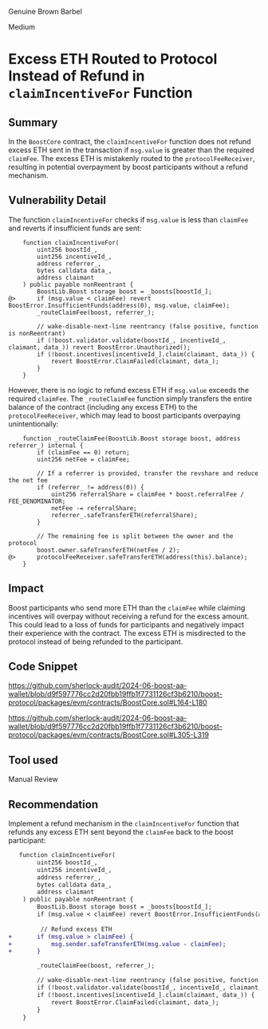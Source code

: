 Genuine Brown Barbel

Medium

# Excess ETH Routed to Protocol Instead of Refund in `claimIncentiveFor` Function

## Summary
In the `BoostCore` contract, the `claimIncentiveFor` function does not refund excess ETH sent in the transaction if `msg.value` is greater than the required `claimFee`. The excess ETH is mistakenly routed to the `protocolFeeReceiver`, resulting in potential overpayment by boost participants without a refund mechanism.

## Vulnerability Detail
The function `claimIncentiveFor` checks if `msg.value` is less than `claimFee` and reverts if insufficient funds are sent:
```solidity
    function claimIncentiveFor(
        uint256 boostId_,
        uint256 incentiveId_,
        address referrer_,
        bytes calldata data_,
        address claimant
    ) public payable nonReentrant {
        BoostLib.Boost storage boost = _boosts[boostId_];
@>      if (msg.value < claimFee) revert BoostError.InsufficientFunds(address(0), msg.value, claimFee);
        _routeClaimFee(boost, referrer_);

        // wake-disable-next-line reentrancy (false positive, function is nonReentrant)
        if (!boost.validator.validate(boostId_, incentiveId_, claimant, data_)) revert BoostError.Unauthorized();
        if (!boost.incentives[incentiveId_].claim(claimant, data_)) {
            revert BoostError.ClaimFailed(claimant, data_);
        }
    }
``` 
However, there is no logic to refund excess ETH if `msg.value` exceeds the required `claimFee`. The `_routeClaimFee` function simply transfers the entire balance of the contract (including any excess ETH) to the `protocolFeeReceiver`, which may lead to boost participants overpaying unintentionally:
```solidity
    function _routeClaimFee(BoostLib.Boost storage boost, address referrer_) internal {
        if (claimFee == 0) return;
        uint256 netFee = claimFee;

        // If a referrer is provided, transfer the revshare and reduce the net fee
        if (referrer_ != address(0)) {
            uint256 referralShare = claimFee * boost.referralFee / FEE_DENOMINATOR;
            netFee -= referralShare;
            referrer_.safeTransferETH(referralShare);
        }

        // The remaining fee is split between the owner and the protocol
        boost.owner.safeTransferETH(netFee / 2);
@>      protocolFeeReceiver.safeTransferETH(address(this).balance);
    }
```

## Impact
Boost participants who send more ETH than the `claimFee` while claiming incentives will overpay without receiving a refund for the excess amount. This could lead to a loss of funds for participants and negatively impact their experience with the contract. The excess ETH is misdirected to the protocol instead of being refunded to the participant.

## Code Snippet
https://github.com/sherlock-audit/2024-06-boost-aa-wallet/blob/d9f597776cc2d20fbb19ffb1f7731126cf3b6210/boost-protocol/packages/evm/contracts/BoostCore.sol#L164-L180

https://github.com/sherlock-audit/2024-06-boost-aa-wallet/blob/d9f597776cc2d20fbb19ffb1f7731126cf3b6210/boost-protocol/packages/evm/contracts/BoostCore.sol#L305-L319

## Tool used
Manual Review

## Recommendation
Implement a refund mechanism in the `claimIncentiveFor` function that refunds any excess ETH sent beyond the `claimFee` back to the boost participant:
```diff
   function claimIncentiveFor(
        uint256 boostId_,
        uint256 incentiveId_,
        address referrer_,
        bytes calldata data_,
        address claimant
    ) public payable nonReentrant {
        BoostLib.Boost storage boost = _boosts[boostId_];
        if (msg.value < claimFee) revert BoostError.InsufficientFunds(address(0), msg.value, claimFee);
      
         // Refund excess ETH
+       if (msg.value > claimFee) {
+           msg.sender.safeTransferETH(msg.value - claimFee);
+       }

        _routeClaimFee(boost, referrer_);

        // wake-disable-next-line reentrancy (false positive, function is nonReentrant)
        if (!boost.validator.validate(boostId_, incentiveId_, claimant, data_)) revert BoostError.Unauthorized();
        if (!boost.incentives[incentiveId_].claim(claimant, data_)) {
            revert BoostError.ClaimFailed(claimant, data_);
        }
    }
```